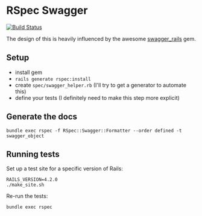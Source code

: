 # RSpec Swagger

[![Build Status](https://travis-ci.org/drewish/rspec-swagger.svg?branch=master)](https://travis-ci.org/drewish/rspec-swagger)

The design of this is heavily influenced by the awesome [swagger_rails](https://github.com/domaindrivendev/swagger_rails) gem.

## Setup

- install gem
- `rails generate rspec:install`
- create `spec/swagger_helper.rb` (I'll try to get a generator to automate this)
- define your tests (I definitely need to make this step more explicit)

## Generate the docs

```
bundle exec rspec -f RSpec::Swagger::Formatter --order defined -t swagger_object
```


## Running tests

Set up a test site for a specific version of Rails:
```
RAILS_VERSION=4.2.0
./make_site.sh
```

Re-run the tests:
```
bundle exec rspec
```
